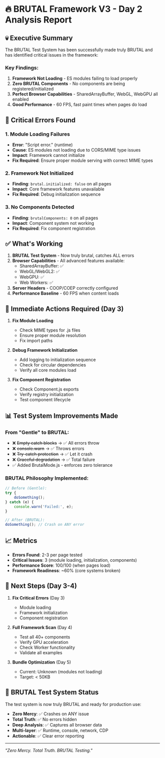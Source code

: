 # 🔥 BRUTAL Framework V3 - Day 2 Analysis Report

## 💀 Executive Summary

The BRUTAL Test System has been successfully made truly BRUTAL and has identified critical issues in the framework:

### Key Findings:
1. **Framework Not Loading** - ES modules failing to load properly
2. **Zero BRUTAL Components** - No components are being registered/initialized
3. **Perfect Browser Capabilities** - SharedArrayBuffer, WebGL, WebGPU all enabled
4. **Good Performance** - 60 FPS, fast paint times when pages do load

## 🐛 Critical Errors Found

### 1. Module Loading Failures
- **Error**: "Script error." (runtime)
- **Cause**: ES modules not loading due to CORS/MIME type issues
- **Impact**: Framework cannot initialize
- **Fix Required**: Ensure proper module serving with correct MIME types

### 2. Framework Not Initialized
- **Finding**: `brutal.initialized: false` on all pages
- **Impact**: Core framework features unavailable
- **Fix Required**: Debug initialization sequence

### 3. No Components Detected
- **Finding**: `brutalComponents: 0` on all pages
- **Impact**: Component system not working
- **Fix Required**: Fix component registration

## ✅ What's Working

1. **BRUTAL Test System** - Now truly brutal, catches ALL errors
2. **Browser Capabilities** - All advanced features available:
   - SharedArrayBuffer: ✅
   - WebGL/WebGL2: ✅
   - WebGPU: ✅
   - Web Workers: ✅
3. **Server Headers** - COOP/COEP correctly configured
4. **Performance Baseline** - 60 FPS when content loads

## 🔧 Immediate Actions Required (Day 3)

1. **Fix Module Loading**
   - Check MIME types for .js files
   - Ensure proper module resolution
   - Fix import paths

2. **Debug Framework Initialization**
   - Add logging to initialization sequence
   - Check for circular dependencies
   - Verify all core modules load

3. **Fix Component Registration**
   - Check Component.js exports
   - Verify registry initialization
   - Test component lifecycle

## 📊 Test System Improvements Made

### From "Gentle" to BRUTAL:
- ❌ ~~Empty catch blocks~~ → ✅ All errors throw
- ❌ ~~console.warn~~ → ✅ Throws errors
- ❌ ~~Try-catch protection~~ → ✅ Let it crash
- ❌ ~~Graceful degradation~~ → ✅ Total failure
- ✅ Added BrutalMode.js - enforces zero tolerance

### BRUTAL Philosophy Implemented:
```javascript
// Before (Gentle):
try {
    doSomething();
} catch (e) {
    console.warn('Failed:', e);
}

// After (BRUTAL):
doSomething(); // Crash on ANY error
```

## 📈 Metrics

- **Errors Found**: 2-3 per page tested
- **Critical Issues**: 3 (module loading, initialization, components)
- **Performance Score**: 100/100 (when pages load)
- **Framework Readiness**: ~60% (core systems broken)

## 🎯 Next Steps (Day 3-4)

1. **Fix Critical Errors** (Day 3)
   - Module loading
   - Framework initialization
   - Component registration

2. **Full Framework Scan** (Day 4)
   - Test all 40+ components
   - Verify GPU acceleration
   - Check Worker functionality
   - Validate all examples

3. **Bundle Optimization** (Day 5)
   - Current: Unknown (modules not loading)
   - Target: < 50KB

## 💪 BRUTAL Test System Status

The test system is now truly BRUTAL and ready for production use:

- **Zero Mercy**: ✅ Crashes on ANY issue
- **Total Truth**: ✅ No errors hidden
- **Deep Analysis**: ✅ Captures all browser data
- **Multi-layer**: ✅ Runtime, console, network, CDP
- **Actionable**: ✅ Clear error reporting

---

*"Zero Mercy. Total Truth. BRUTAL Testing."*